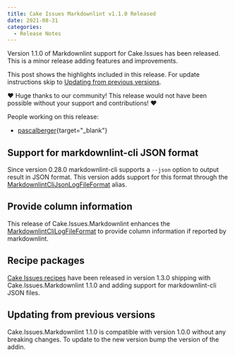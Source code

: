 ```yaml
---
title: Cake Issues Markdownlint v1.1.0 Released
date: 2021-08-31
categories:
  - Release Notes
---
```


Version 1.1.0 of Markdownlint support for Cake.Issues has been released.
This is a minor release adding features and improvements.

<!-- more -->

This post shows the highlights included in this release.
For update instructions skip to [Updating from previous versions](#updating-from-previous-versions).

❤ Huge thanks to our community! This release would not have been possible without your support and contributions! ❤

People working on this release:

* [pascalberger](https://github.com/pascalberger){target="_blank"}

## Support for markdownlint-cli JSON format

Since version 0.28.0 markdownlint-cli supports a `--json` option to output result in JSON format.
This version adds support for this format through the [MarkdownlintCliJsonLogFileFormat] alias.

## Provide column information

This release of Cake.Issues.Markdownlint enhances the [MarkdownlintCliLogFileFormat] to provide column information
if reported by markdownlint.

## Recipe packages

[Cake Issues recipes] have been released in version 1.3.0 shipping with Cake.Issues.Markdownlint 1.1.0 and
adding support for markdownlint-cli JSON files.

## Updating from previous versions

Cake.Issues.Markdownlint 1.1.0 is compatible with version 1.0.0 without any breaking changes.
To update to the new version bump the version of the addin.

[MarkdownlintCliJsonLogFileFormat]: https://cakebuild.net/api/Cake.Issues.Markdownlint/MarkdownlintIssuesAliases/36DE6F5F
[MarkdownlintCliLogFileFormat]: https://cakebuild.net/api/Cake.Issues.Markdownlint/MarkdownlintIssuesAliases/B518F49E
[Cake Issues recipes]: ../../documentation/recipe/index.md